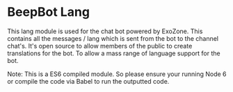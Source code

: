 # BeepBot Lang

This lang module is used for the chat bot powered by ExoZone. This contains all the messages / lang which is sent from the bot to the channel chat's.
It's open source to allow members of the public to create translations for the bot. To allow a mass range of language support for the bot.

Note: This is a ES6 compiled module. So please ensure your running Node 6 or compile the code via Babel to run the outputted code.
